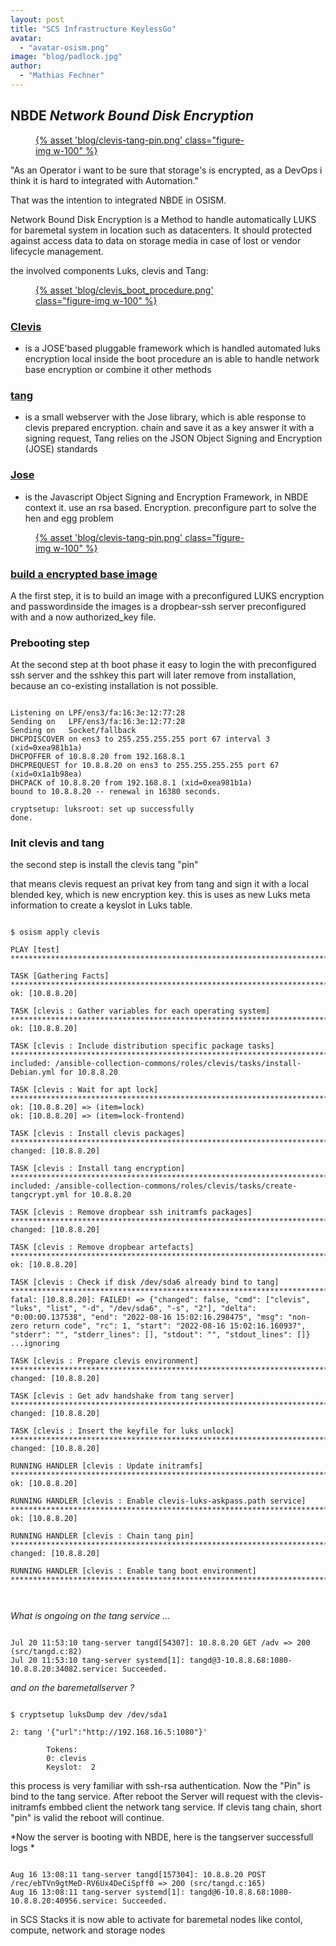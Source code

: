 ```yaml
---
layout: post
title: "SCS Infrastructure KeylessGo"
avatar:
  - "avatar-osism.png"
image: "blog/padlock.jpg"
author:
  - "Mathias Fechner"
---
```

## NBDE *Network Bound Disk Encryption*

<figure class="figure mx-auto d-block" style="width:70%">
  <a href="{% asset "blog/clevis-tang-pin.png" @path %}">
    {% asset 'blog/clevis-tang-pin.png' class="figure-img w-100" %}
  </a>
</figure>

"As an Operator i want to be sure that storage's is encrypted, as
a DevOps i think it is hard to integrated with Automation."

That was the intention to integrated NBDE in OSISM.

Network Bound Disk Encryption is a Method to handle automatically LUKS for 
baremetal system in location such as datacenters. It should protected
against access data to data on storage media in case of lost or vendor 
lifecycle management.

the involved components Luks, clevis and Tang:

<figure class="figure mx-auto d-block" style="width:70%">
  <a href="{% asset "blog/clevis_boot_procedure.png" @path %}">
    {% asset 'blog/clevis_boot_procedure.png' class="figure-img w-100" %}
  </a>
</figure>


### [Clevis](https://github.com/latchset/clevis)

  -  is  a JOSE'based pluggable framework which is handled automated 
     luks encryption local inside the boot procedure an is able to 
     handle network base encryption or combine it other methods
                          
### [tang](https://github.com/latchset/tang)

  - is a small webserver with the Jose library, which is able response
    to clevis prepared encryption. chain and save it as a key answer 
    it with a signing request, Tang relies on the JSON Object Signing and
    Encryption (JOSE) standards

### [Jose](https://jose.readthedocs.io/)

  - is the Javascript Object Signing and Encryption Framework, 
     in NBDE context it. use an rsa based. Encryption. preconfigure 
     part to solve the hen and egg problem


<figure class="figure mx-auto d-block" style="width:70%">
  <a href="{% asset "blog/clevis-tang-pin.png" @path %}">
    {% asset 'blog/clevis-tang-pin.png' class="figure-img w-100" %}
  </a>
</figure>


### [build a encrypted base image](https://docs.osism.tech/configuration/environments/infrastructure/nbde.html#build-an-encrypted-image)


A the first step, it is to build an image with a preconfigured LUKS encryption 
and passwordinside the images is a dropbear-ssh  server preconfigured with and
a now authorized_key file.


### Prebooting step

At the second step at th boot phase it easy to login the with preconfigured ssh server 
and the sshkey this part will later remove from installation, because an co-existing 
installation is not possible.

```console

Listening on LPF/ens3/fa:16:3e:12:77:28
Sending on   LPF/ens3/fa:16:3e:12:77:28
Sending on   Socket/fallback
DHCPDISCOVER on ens3 to 255.255.255.255 port 67 interval 3 (xid=0xea981b1a)
DHCPOFFER of 10.8.8.20 from 192.168.8.1
DHCPREQUEST for 10.8.8.20 on ens3 to 255.255.255.255 port 67 (xid=0x1a1b98ea)
DHCPACK of 10.8.8.20 from 192.168.8.1 (xid=0xea981b1a)
bound to 10.8.8.20 -- renewal in 16380 seconds.

cryptsetup: luksroot: set up successfully
done.
```

### Init clevis and tang

the second step is install the clevis tang "pin"

that means clevis request an privat key from tang and sign it with a local blended key, which is new encryption key. this is uses as new Luks meta information to create a keyslot in Luks table.

```console

$ osism apply clevis

PLAY [test] **********************************************************************************************************************************************************

TASK [Gathering Facts] ***********************************************************************************************************************************************
ok: [10.8.8.20]

TASK [clevis : Gather variables for each operating system] ***********************************************************************************************************
ok: [10.8.8.20]

TASK [clevis : Include distribution specific package tasks] **********************************************************************************************************
included: /ansible-collection-commons/roles/clevis/tasks/install-Debian.yml for 10.8.8.20

TASK [clevis : Wait for apt lock] ************************************************************************************************************************************
ok: [10.8.8.20] => (item=lock)
ok: [10.8.8.20] => (item=lock-frontend)

TASK [clevis : Install clevis packages] ******************************************************************************************************************************
changed: [10.8.8.20]

TASK [clevis : Install tang encryption] ******************************************************************************************************************************
included: /ansible-collection-commons/roles/clevis/tasks/create-tangcrypt.yml for 10.8.8.20

TASK [clevis : Remove dropbear ssh initramfs packages] ***************************************************************************************************************
changed: [10.8.8.20]

TASK [clevis : Remove dropbear artefacts] ****************************************************************************************************************************
ok: [10.8.8.20]

TASK [clevis : Check if disk /dev/sda6 already bind to tang] *********************************************************************************************************
fatal: [10.8.8.20]: FAILED! => {"changed": false, "cmd": ["clevis", "luks", "list", "-d", "/dev/sda6", "-s", "2"], "delta": "0:00:00.137538", "end": "2022-08-16 15:02:16.298475", "msg": "non-zero return code", "rc": 1, "start": "2022-08-16 15:02:16.160937", "stderr": "", "stderr_lines": [], "stdout": "", "stdout_lines": []}
...ignoring

TASK [clevis : Prepare clevis environment] ***************************************************************************************************************************
changed: [10.8.8.20]

TASK [clevis : Get adv handshake from tang server] *******************************************************************************************************************
changed: [10.8.8.20]

TASK [clevis : Insert the keyfile for luks unlock] *******************************************************************************************************************
changed: [10.8.8.20]

RUNNING HANDLER [clevis : Update initramfs] **************************************************************************************************************************
ok: [10.8.8.20]

RUNNING HANDLER [clevis : Enable clevis-luks-askpass.path service] ***************************************************************************************************
ok: [10.8.8.20]

RUNNING HANDLER [clevis : Chain tang pin] ****************************************************************************************************************************
changed: [10.8.8.20]

RUNNING HANDLER [clevis : Enable tang boot environment] **************************************************************************************************************



```

*What is ongoing on the tang service ...* 

```console

Jul 20 11:53:10 tang-server tangd[54307]: 10.8.8.20 GET /adv => 200 (src/tangd.c:82)
Jul 20 11:53:10 tang-server systemd[1]: tangd@3-10.8.8.68:1080-10.8.8.20:34082.service: Succeeded.

```

*and on the baremetallserver ?*

```console

$ cryptsetup luksDump dev /dev/sda1
 
2: tang '{"url":"http://192.168.16.5:1080"}'

        Tokens:
        0: clevis
        Keyslot:  2

```

this process is very familiar with ssh-rsa authentication. Now the "Pin" is bind to the tang service. 
After reboot the Server will request with the clevis-initramfs embbed client the network tang service. 
If clevis tang chain, short "pin" is valid the reboot will continue.

*Now the server is booting with NBDE, here is the tangserver successfull logs *
```console

Aug 16 13:08:11 tang-server tangd[157304]: 10.8.8.20 POST /rec/ebTVn9gtMeD-RV6Ux4DeCiSpff0 => 200 (src/tangd.c:165)
Aug 16 13:08:11 tang-server systemd[1]: tangd@6-10.8.8.68:1080-10.8.8.20:40956.service: Succeeded.

```

in SCS Stacks it is now able to activate for baremetal nodes like contol, compute, network and storage nodes

